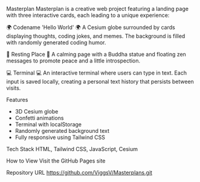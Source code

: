 Masterplan
Masterplan is a creative web project featuring a landing page with three interactive cards, each leading to a unique experience:

🌍 Codename 'Hello World' 🌍
A Cesium globe surrounded by cards displaying thoughts, coding jokes, and memes. The background is filled with randomly generated coding humor.

🧘 Resting Place 🧘
A calming page with a Buddha statue and floating zen messages to promote peace and a little introspection.

💻 Terminal 💻
An interactive terminal where users can type in text. Each input is saved locally, creating a personal text history that persists between visits.

Features
- 3D Cesium globe
- Confetti animations
- Terminal with localStorage
- Randomly generated background text
- Fully responsive using Tailwind CSS

Tech Stack
HTML, Tailwind CSS, JavaScript, Cesium

How to View
Visit the GitHub Pages site 

Repository URL
https://github.com/ViggsV/Masterplans.git
